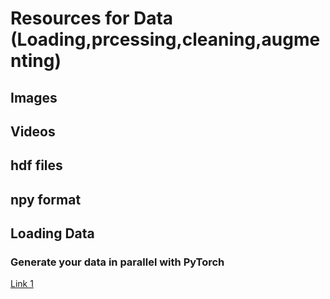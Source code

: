 # Resources for Data (Loading,prcessing,cleaning,augmenting)

## Images

## Videos

## hdf files

## npy format

## Loading Data
### Generate your data in parallel with PyTorch
[Link 1](https://stanford.edu/~shervine/blog/pytorch-how-to-generate-data-parallel)
